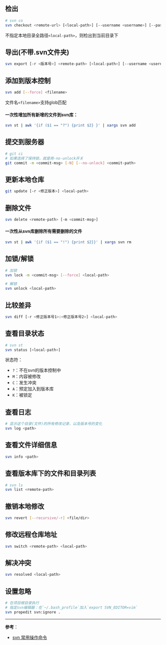 ## 检出
```bash
# svn co
svn checkout <remote-url> [<local-path>] [--username <username>] [--password <password>]
```
不指定本地目录全路径`<local-path>`，则检出到当前目录下

## 导出(不带.svn文件夹)
```bash
svn export [-r <版本号>] <remote-path> [<local-path>] [--username <username>] [--password <password>]
```

## 添加到版本控制
```bash
svn add [--force] <filename>
```
文件名`<filename>`支持glob匹配

#### 一次性增加所有新增的文件到svn库：
```bash
svn st | awk '{if ($1 == "?") {print $2} }' | xargs svn add
```


## 提交到服务器
```bash
# git ci
# 如果选择了保持锁，就是用-no-unlock开关
git commit -m <commit-msg> [-N] [--no-unlock] <commit-path>
```

## 更新本地仓库
```bash
git update [-r <修正版本>] <local-path>
```

## 删除文件
```bash
svn delete <remote-path> [-m <commit-msg>]
```

#### 一次性从svn库删除所有需要删除的文件
```bash
svn st | awk '{if ($1 == "!") {print $2}}' | xargs svn rm
```

## 加锁/解锁
```bash
# 加锁
svn lock -m <commit-msg> [--force] <local-path>

# 解锁
svn unlock <local-path>
```

## 比较差异
```bash
svn diff [-r <修正版本号1>:<修正版本号2>] <local-path>
```

## 查看目录状态
```bash
# svn st
svn status [<local-path>] 
```
状态符：
- `?`：不在svn的版本控制中
- `M`：内容被修改
- `C`：发生冲突
- `A`：预定加入到版本库
- `K`：被锁定

## 查看日志
```bash
# 显示这个目录(文件)的所有修改记录，以及版本号的变化
svn log <path>
```

## 查看文件详细信息
```bash
svn info <path>
```

## 查看版本库下的文件和目录列表
```bash
# svn ls
svn list <remote-path>
```

## 撤销本地修改
```bash
svn revert [--recursive/-r] <file/dir>
```

## 修改远程仓库地址
```bash
svn switch <remote-path> <local-path>
```

## 解决冲突
```bash
svn resolved <local-path>
```
## 设置忽略
```bash
# 在项目根目录执行
# 指定svn编辑器：在`~/.bash_profile`加入`export SVN_EDITOR=vim`
svn propedit svn:ignore .
```

- - -
**参考**：
- [svn 常用操作命令](https://www.cnblogs.com/liwanggui/archive/2016/06/28/5624147.html)
